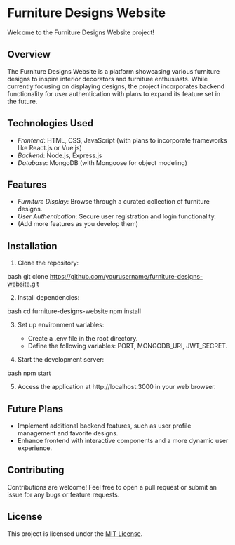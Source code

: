 
# Furniture Designs Website

Welcome to the Furniture Designs Website project!

## Overview

The Furniture Designs Website is a platform showcasing various furniture designs to inspire interior decorators and furniture enthusiasts. While currently focusing on displaying designs, the project incorporates backend functionality for user authentication with plans to expand its feature set in the future.

## Technologies Used

- *Frontend*: HTML, CSS, JavaScript (with plans to incorporate frameworks like React.js or Vue.js)
- *Backend*: Node.js, Express.js
- *Database*: MongoDB (with Mongoose for object modeling)


## Features

- *Furniture Display*: Browse through a curated collection of furniture designs.
- *User Authentication*: Secure user registration and login functionality.
- (Add more features as you develop them)

## Installation

1. Clone the repository:

bash
git clone https://github.com/yourusername/furniture-designs-website.git


2. Install dependencies:

bash
cd furniture-designs-website
npm install


3. Set up environment variables:

   - Create a .env file in the root directory.
   - Define the following variables: PORT, MONGODB_URI, JWT_SECRET.

4. Start the development server:

bash
npm start


5. Access the application at http://localhost:3000 in your web browser.

## Future Plans

- Implement additional backend features, such as user profile management and favorite designs.
- Enhance frontend with interactive components and a more dynamic user experience.

## Contributing

Contributions are welcome! Feel free to open a pull request or submit an issue for any bugs or feature requests.

## License

This project is licensed under the [MIT License](LICENSE).

